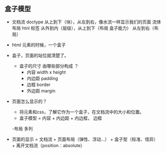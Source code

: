 ## 盒子模型

- 文档流
  doctype 
  从上到下（块），从左到右，像水流一样显示我们的页面 流体布局 
  htnl 标签 从外到内（层级），从上到下（布局 盒子能力） 从左到右（布局）
- html 元素的时候，一个盒子
- 盒子，页面的站位就清楚了。
  - 盒子的尺寸 由哪些部分构成 ？
    - 内容 width x height 
    - 内边距 padding
    - 边框 border
    - 外边距 margin
  
- 页面怎么显示的？
   - 将元素和css，了解它作为一个盒子，在文档流中的大小和位置。
   - 盒子模型 = 内容 + 内边距 +  内边框， 边框
   
  -布局
   多列

- 页面的显示 = 文档流 + 页面布局（弹性、浮动...） + 盒子型（标准、怪异） + 离开文档流（position：absolute）